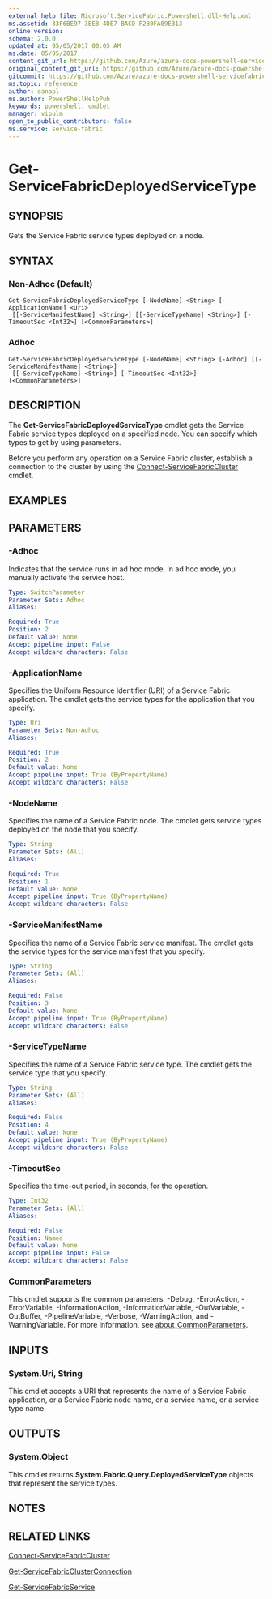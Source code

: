 ```yaml
---
external help file: Microsoft.ServiceFabric.Powershell.dll-Help.xml
ms.assetid: 33F6BE97-3BE8-4DE7-BACD-F2B0FA09E313
online version:
schema: 2.0.0
updated_at: 05/05/2017 00:05 AM
ms.date: 05/05/2017
content_git_url: https://github.com/Azure/azure-docs-powershell-servicefabric/blob/master/Service-Fabric-cmdlets/ServiceFabric/vlatest/Get-ServiceFabricDeployedServiceType.md
original_content_git_url: https://github.com/Azure/azure-docs-powershell-servicefabric/blob/master/Service-Fabric-cmdlets/ServiceFabric/vlatest/Get-ServiceFabricDeployedServiceType.md
gitcommit: https://github.com/Azure/azure-docs-powershell-servicefabric/blob/ab74e7f5446fc433a7adae0e8e813ba2b1651adb
ms.topic: reference
author: oanapl
ms.author: PowerShellHelpPub
keywords: powershell, cmdlet
manager: vipulm
open_to_public_contributors: false
ms.service: service-fabric
---
```


# Get-ServiceFabricDeployedServiceType

## SYNOPSIS
Gets the Service Fabric service types deployed on a node.

## SYNTAX

### Non-Adhoc (Default)
```
Get-ServiceFabricDeployedServiceType [-NodeName] <String> [-ApplicationName] <Uri>
 [[-ServiceManifestName] <String>] [[-ServiceTypeName] <String>] [-TimeoutSec <Int32>] [<CommonParameters>]
```

### Adhoc
```
Get-ServiceFabricDeployedServiceType [-NodeName] <String> [-Adhoc] [[-ServiceManifestName] <String>]
 [[-ServiceTypeName] <String>] [-TimeoutSec <Int32>] [<CommonParameters>]
```

## DESCRIPTION
The **Get-ServiceFabricDeployedServiceType** cmdlet gets the Service Fabric service types deployed on a specified node.
You can specify which types to get by using parameters.

Before you perform any operation on a Service Fabric cluster, establish a connection to the cluster by using the [Connect-ServiceFabricCluster](./Connect-ServiceFabricCluster.md) cmdlet.

## EXAMPLES

## PARAMETERS

### -Adhoc
Indicates that the service runs in ad hoc mode.
In ad hoc mode, you manually activate the service host.

```yaml
Type: SwitchParameter
Parameter Sets: Adhoc
Aliases: 

Required: True
Position: 2
Default value: None
Accept pipeline input: False
Accept wildcard characters: False
```

### -ApplicationName
Specifies the Uniform Resource Identifier (URI) of a Service Fabric application.
The cmdlet gets the service types for the application that you specify.

```yaml
Type: Uri
Parameter Sets: Non-Adhoc
Aliases: 

Required: True
Position: 2
Default value: None
Accept pipeline input: True (ByPropertyName)
Accept wildcard characters: False
```

### -NodeName
Specifies the name of a Service Fabric node.
The cmdlet gets service types deployed on the node that you specify.

```yaml
Type: String
Parameter Sets: (All)
Aliases: 

Required: True
Position: 1
Default value: None
Accept pipeline input: True (ByPropertyName)
Accept wildcard characters: False
```

### -ServiceManifestName
Specifies the name of a Service Fabric service manifest.
The cmdlet gets the service types for the service manifest that you specify.

```yaml
Type: String
Parameter Sets: (All)
Aliases: 

Required: False
Position: 3
Default value: None
Accept pipeline input: True (ByPropertyName)
Accept wildcard characters: False
```

### -ServiceTypeName
Specifies the name of a Service Fabric service type.
The cmdlet gets the service type that you specify.

```yaml
Type: String
Parameter Sets: (All)
Aliases: 

Required: False
Position: 4
Default value: None
Accept pipeline input: True (ByPropertyName)
Accept wildcard characters: False
```

### -TimeoutSec
Specifies the time-out period, in seconds, for the operation.

```yaml
Type: Int32
Parameter Sets: (All)
Aliases: 

Required: False
Position: Named
Default value: None
Accept pipeline input: False
Accept wildcard characters: False
```

### CommonParameters
This cmdlet supports the common parameters: -Debug, -ErrorAction, -ErrorVariable, -InformationAction, -InformationVariable, -OutVariable, -OutBuffer, -PipelineVariable, -Verbose, -WarningAction, and -WarningVariable. For more information, see [about_CommonParameters](http://go.microsoft.com/fwlink/?LinkID=113216).

## INPUTS

### System.Uri, String
This cmdlet accepts a URI that represents the name of a Service Fabric application, or a Service Fabric node name, or a service name, or a service type name.

## OUTPUTS

### System.Object
This cmdlet returns **System.Fabric.Query.DeployedServiceType** objects that represent the service types.

## NOTES

## RELATED LINKS

[Connect-ServiceFabricCluster](./Connect-ServiceFabricCluster.md)

[Get-ServiceFabricClusterConnection](./Get-ServiceFabricClusterConnection.md)

[Get-ServiceFabricService](./Get-ServiceFabricService.md)

